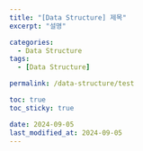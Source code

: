 ```yaml
---
title: "[Data Structure] 제목"
excerpt: "설명"

categories:
  - Data Structure
tags:
  - [Data Structure]

permalink: /data-structure/test

toc: true
toc_sticky: true

date: 2024-09-05
last_modified_at: 2024-09-05
---
```


